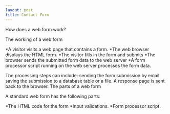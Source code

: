 ```yaml
---
layout: post
title: Contact Form
---
```


How does a web form work?

The working of a web form

*A visitor visits a web page that contains a form.
*The web browser displays the HTML form.
*The visitor fills in the form and submits
*The browser sends the submitted form data to the web server
*A form processor script running on the web server processes the form data. 

The processing steps can include:
sending the form submission by email
saving the submission to a database table or a file.
A response page is sent back to the browser.
The parts of a web form

A standard web form has the following parts:

*The HTML code for the form
*Input validations.
*Form processor script.
